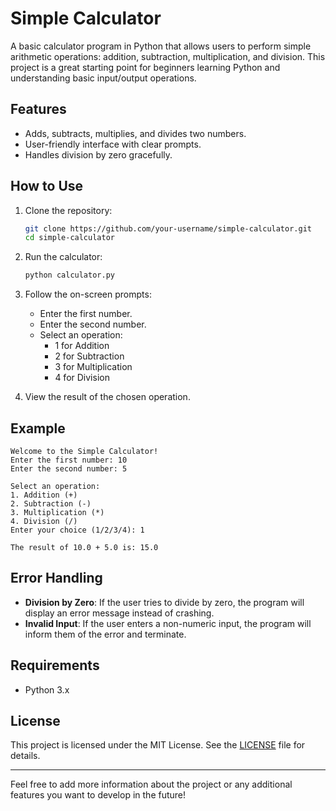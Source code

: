
# Simple Calculator

A basic calculator program in Python that allows users to perform simple arithmetic operations: addition, subtraction, multiplication, and division. This project is a great starting point for beginners learning Python and understanding basic input/output operations.

## Features
- Adds, subtracts, multiplies, and divides two numbers.
- User-friendly interface with clear prompts.
- Handles division by zero gracefully.

## How to Use
1. Clone the repository:
   ```bash
   git clone https://github.com/your-username/simple-calculator.git
   cd simple-calculator
   ```

2. Run the calculator:
   ```bash
   python calculator.py
   ```

3. Follow the on-screen prompts:
   - Enter the first number.
   - Enter the second number.
   - Select an operation:
     - 1 for Addition
     - 2 for Subtraction
     - 3 for Multiplication
     - 4 for Division

4. View the result of the chosen operation.

## Example
```plaintext
Welcome to the Simple Calculator!
Enter the first number: 10
Enter the second number: 5

Select an operation:
1. Addition (+)
2. Subtraction (-)
3. Multiplication (*)
4. Division (/)
Enter your choice (1/2/3/4): 1

The result of 10.0 + 5.0 is: 15.0
```

## Error Handling
- **Division by Zero**: If the user tries to divide by zero, the program will display an error message instead of crashing.
- **Invalid Input**: If the user enters a non-numeric input, the program will inform them of the error and terminate.

## Requirements
- Python 3.x

## License
This project is licensed under the MIT License. See the [LICENSE](LICENSE) file for details.

---

Feel free to add more information about the project or any additional features you want to develop in the future! 
